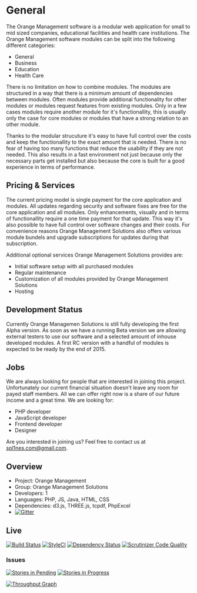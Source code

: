 # General

The Orange Management software is a modular web application for small to mid sized companies, educational facilities and health care institutions. The Orange Management software modules can be split into the following different categories:

* General
* Business
* Education
* Health Care

There is no limitation on how to combine modules. The modules are structured in a way that there is a minimum amount of dependencies between modules. Often modules provide additional functionality for other modules or modules request features from existing modules. Only in a few cases modules require another module for it's functionallity, this is usually only the case for core modules or modules that have a strong relation to an other module.

Thanks to the modular strucuture it's easy to have full control over the costs and keep the functionallity to the exact amount that is needed. There is no fear of having too many functions that reduce the usability if they are not needed. This also results in a fast environment not just because only the necessary parts get installed but also because the core is built for a good experience in terms of performance.

## Pricing & Services

The current pricing model is single payment for the core application and modules. All updates regarding security and software fixes are free for the core application and all modules. Only enhancements, visually and in terms of functionallity require a one time payment for that update. This way it's also possible to have full control over software changes and their costs. For convenience reasons Orange Management Solutions also offers various module bundels and upgrade subscriptions for updates during that subscription.

Additional optional services Orange Management Solutions provides are:

* Initial software setup with all purchased modules
* Regular maintenance
* Customization of all modules provided by Orange Management Solutions
* Hosting

## Development Status

Currently Orange Managemen Solutions is still fully developing the first Alpha version. As soon as we have a running Beta version we are allowing external testers to use our software and a selected amount of inhouse developed modules. A first RC version with a handful of modules is expected to be ready by the end of 2015.

## Jobs

We are always looking for people that are interested in joining this project. Unfortunately our current financial situation doesn't leave any room for payed staff members. All we can offer right now is a share of our future income and a great time. We are looking for:

* PHP developer
* JavaScript developer
* Frontend developer
* Designer

Are you interested in joining us? Feel free to contact us at spl1nes.com@gmail.com.

## Overview

* Project: Orange Management
* Group: Orange Management Solutions
* Developers: 1
* Languages: PHP, JS, Java, HTML, CSS
* Dependencies: d3.js, THREE.js, tcpdf, PhpExcel
* [![Gitter](https://badges.gitter.im/Join%20Chat.svg)](https://gitter.im/spl1nes/Orange-Management?utm_source=badge&utm_medium=badge&utm_campaign=pr-badge&utm_content=body_badge)

## Live

[![Build Status](https://travis-ci.org/spl1nes/Orange-Management.svg?branch=master)](https://travis-ci.org/spl1nes/Orange-Management) [![StyleCI](https://styleci.io/repos/22771663/shield)](https://styleci.io/repos/22771663) [![Dependency Status](https://www.versioneye.com/user/projects/55c5d46a65376200200034fb/badge.svg?style=flat)](https://www.versioneye.com/user/projects/55c5d46a65376200200034fb) [![Scrutinizer Code Quality](https://scrutinizer-ci.com/g/spl1nes/Orange-Management/badges/quality-score.png?b=master)](https://scrutinizer-ci.com/g/spl1nes/Orange-Management/?branch=master)

### Issues
[![Stories in Pending](https://badge.waffle.io/spl1nes/oms.svg?label=ready&title=pending)](http://waffle.io/spl1nes/oms)
[![Stories in Progress](https://badge.waffle.io/spl1nes/oms.svg?label=in%20progress&title=in%20progress)](http://waffle.io/spl1nes/oms)

[![Throughput Graph](http://graphs.waffle.io/spl1nes/oms/throughput.svg)](https://waffle.io/spl1nes/oms/metrics)
